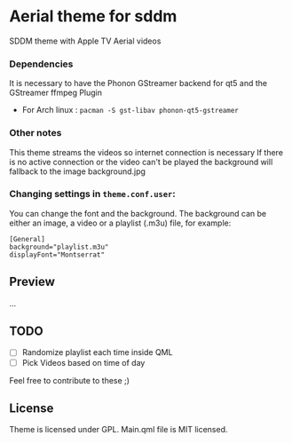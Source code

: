 # Aerial theme for sddm

SDDM theme with Apple TV Aerial videos

### Dependencies

It is necessary to have the Phonon GStreamer backend for qt5 and the GStreamer ffmpeg Plugin
- For Arch linux : `pacman -S gst-libav phonon-qt5-gstreamer`

### Other notes

This theme streams the videos so internet connection is necessary
If there is no active connection or the video can't be played the background will fallback to the image background.jpg

### Changing settings in `theme.conf.user`:

You can change the font and the background.
The background can be either an image, a video or a playlist (.m3u) file, for example:

```
[General]
background="playlist.m3u"
displayFont="Montserrat"
```

## Preview

...

## TODO

- [ ] Randomize playlist each time inside QML
- [ ] Pick Videos based on time of day

Feel free to contribute to these ;)


## License

Theme is licensed under GPL.
Main.qml file is MIT licensed.
